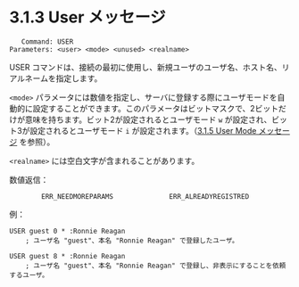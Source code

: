 # 3.1.3 User メッセージ

```
   Command: USER
Parameters: <user> <mode> <unused> <realname>
```

USER コマンドは、接続の最初に使用し、新規ユーザのユーザ名、ホスト名、リアルネームを指定します。

`<mode>` パラメータには数値を指定し、サーバに登録する際にユーザモードを自動的に設定することができます。このパラメータはビットマスクで、2ビットだけが意味を持ちます。ビット2が設定されるとユーザモード `w` が設定され、ビット3が設定されるとユーザモード `i` が設定されます。（[3.1.5 User Mode メッセージ](./user-mode-message.md) を参照）。

`<realname>` には空白文字が含まれることがあります。

数値返信：

```
        ERR_NEEDMOREPARAMS              ERR_ALREADYREGISTRED
```

例：

```
USER guest 0 * :Ronnie Reagan
    ; ユーザ名 "guest"、本名 "Ronnie Reagan" で登録したユーザ。

USER guest 8 * :Ronnie Reagan
    ; ユーザ名 "guest"、本名 "Ronnie Reagan" で登録し、非表示にすることを依頼するユーザ。
```
